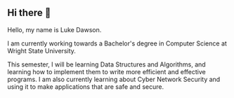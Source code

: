 ## Hi there 👋

<!--
**ldawson118/ldawson118** is a ✨ _special_ ✨ repository because its `README.md` (this file) appears on your GitHub profile.

Here are some ideas to get you started:

- 🔭 I’m currently working on ...
- 🌱 I’m currently learning ...
- 👯 I’m looking to collaborate on ...
- 🤔 I’m looking for help with ...
- 💬 Ask me about ...
- 📫 How to reach me: ...
- 😄 Pronouns: ...
- ⚡ Fun fact: ...
-->

Hello, my name is Luke Dawson.

I am currently working towards a Bachelor's degree in Computer Science at Wright State University.

This semester, I will be learning Data Structures and Algorithms, and learning how to implement them to write more efficient and effective programs.
I am also currently learning about Cyber Network Security and using it to make applications that are safe and secure.